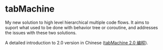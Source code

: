 # tabMachine
My new solution to high level hierarchical multiple code flows. It aims to suport what used to be done with behavior tree or coroutine, and addresses the issues with these two solutions.

A detailed introduction to 2.0 version in Chinese ([tabMachine 2.0 编程](https://docs.google.com/document/d/1Lma2r7A-3kHvZAWP7lNTLhfZoQaY2jclpIXb39P68do/edit?usp=sharing)). 

